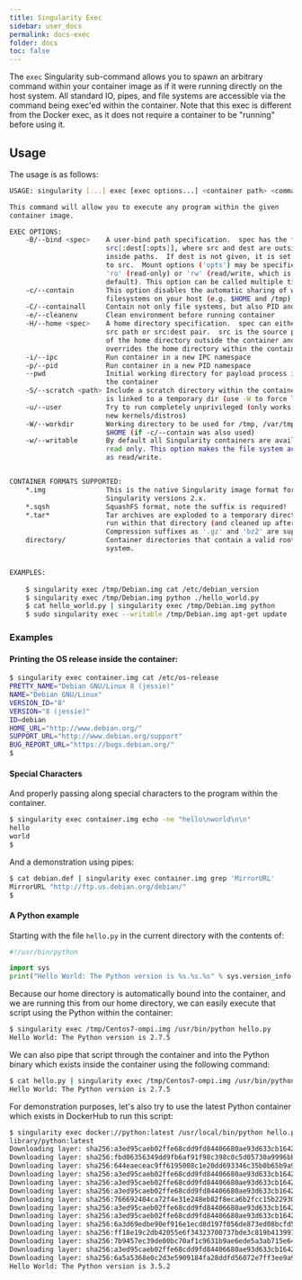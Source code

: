 ```yaml
---
title: Singularity Exec
sidebar: user_docs
permalink: docs-exec
folder: docs
toc: false
---
```


The `exec` Singularity sub-command allows you to spawn an arbitrary command within your container image as if it were running directly on the host system. All standard IO, pipes, and file systems are accessible via the command being exec'ed within the container. Note that this exec is different from the Docker exec, as it does not require a container to be "running" before using it.

## Usage

The usage is as follows:

```bash
USAGE: singularity [...] exec [exec options...] <container path> <command>

This command will allow you to execute any program within the given
container image.

EXEC OPTIONS:
    -B/--bind <spec>    A user-bind path specification.  spec has the format
                        src[:dest[:opts]], where src and dest are outside and
                        inside paths.  If dest is not given, it is set equal
                        to src.  Mount options ('opts') may be specified as
                        'ro' (read-only) or 'rw' (read/write, which is the 
                        default). This option can be called multiple times.
    -c/--contain        This option disables the automatic sharing of writable
                        filesystems on your host (e.g. $HOME and /tmp).
    -C/--containall     Contain not only file systems, but also PID and IPC 
    -e/--cleanenv       Clean environment before running container
    -H/--home <spec>    A home directory specification.  spec can either be a
                        src path or src:dest pair.  src is the source path
                        of the home directory outside the container and dest
                        overrides the home directory within the container
    -i/--ipc            Run container in a new IPC namespace
    -p/--pid            Run container in a new PID namespace
    --pwd               Initial working directory for payload process inside 
                        the container
    -S/--scratch <path> Include a scratch directory within the container that 
                        is linked to a temporary dir (use -W to force location)
    -u/--user           Try to run completely unprivileged (only works on very
                        new kernels/distros)
    -W/--workdir        Working directory to be used for /tmp, /var/tmp and
                        $HOME (if -c/--contain was also used)
    -w/--writable       By default all Singularity containers are available as
                        read only. This option makes the file system accessible
                        as read/write.


CONTAINER FORMATS SUPPORTED:
    *.img               This is the native Singularity image format for all
                        Singularity versions 2.x.
    *.sqsh              SquashFS format, note the suffix is required!
    *.tar*              Tar archives are exploded to a temporary directory and
                        run within that directory (and cleaned up after). 
                        Compression suffixes as '.gz' and 'bz2' are supported.
    directory/          Container directories that contain a valid root file
                        system.


EXAMPLES:
    
    $ singularity exec /tmp/Debian.img cat /etc/debian_version
    $ singularity exec /tmp/Debian.img python ./hello_world.py
    $ cat hello_world.py | singularity exec /tmp/Debian.img python
    $ sudo singularity exec --writable /tmp/Debian.img apt-get update

```

### Examples

#### Printing the OS release inside the container:

```bash
$ singularity exec container.img cat /etc/os-release
PRETTY_NAME="Debian GNU/Linux 8 (jessie)"
NAME="Debian GNU/Linux"
VERSION_ID="8"
VERSION="8 (jessie)"
ID=debian
HOME_URL="http://www.debian.org/"
SUPPORT_URL="http://www.debian.org/support"
BUG_REPORT_URL="https://bugs.debian.org/"
$ 
```

#### Special Characters
And properly passing along special characters to the program within the container.

```bash
$ singularity exec container.img echo -ne "hello\nworld\n\n"
hello
world
$ 
```

And a demonstration using pipes:

```bash
$ cat debian.def | singularity exec container.img grep 'MirrorURL'
MirrorURL "http://ftp.us.debian.org/debian/"
$ 
```


#### A Python example
Starting with the file `hello.py` in the current directory with the contents of:

```python
#!/usr/bin/python

import sys
print("Hello World: The Python version is %s.%s.%s" % sys.version_info[:3])
```

Because our home directory is automatically bound into the container, and we are running this from our home directory, we can easily execute that script using the Python within the container:

```bash
$ singularity exec /tmp/Centos7-ompi.img /usr/bin/python hello.py 
Hello World: The Python version is 2.7.5
```

We can also pipe that script through the container and into the Python binary which exists inside the container using the following command:

```bash
$ cat hello.py | singularity exec /tmp/Centos7-ompi.img /usr/bin/python 
Hello World: The Python version is 2.7.5
```

For demonstration purposes, let's also try to use the latest Python container which exists in DockerHub to run this script:

```bash
$ singularity exec docker://python:latest /usr/local/bin/python hello.py
library/python:latest
Downloading layer: sha256:a3ed95caeb02ffe68cdd9fd84406680ae93d633cb16422d00e8a7c22955b46d4
Downloading layer: sha256:fbd06356349dd9fb6af91f98c398c0c5d05730a9996bbf88ff2f2067d59c70c4
Downloading layer: sha256:644eaeceac9ff6195008c1e20dd693346c35b0b65b9a90b3bcba18ea4bcef071
Downloading layer: sha256:a3ed95caeb02ffe68cdd9fd84406680ae93d633cb16422d00e8a7c22955b46d4
Downloading layer: sha256:a3ed95caeb02ffe68cdd9fd84406680ae93d633cb16422d00e8a7c22955b46d4
Downloading layer: sha256:a3ed95caeb02ffe68cdd9fd84406680ae93d633cb16422d00e8a7c22955b46d4
Downloading layer: sha256:766692404ca72f4e31e248eb82f8eca6b2fcc15b22930ec50e3804cc3efe0aba
Downloading layer: sha256:a3ed95caeb02ffe68cdd9fd84406680ae93d633cb16422d00e8a7c22955b46d4
Downloading layer: sha256:a3ed95caeb02ffe68cdd9fd84406680ae93d633cb16422d00e8a7c22955b46d4
Downloading layer: sha256:6a3d69edbe90ef916e1ecd8d197f056de873ed08bcfd55a1cd0b43588f3dbb9a
Downloading layer: sha256:ff18e19c2db42055e6f34323700737bde3c819b413997cddace2c1b7180d7efd
Downloading layer: sha256:7b9457ec39de00bc70af1c9631b9ae6ede5a3ab715e6492c0a2641868ec1deda
Downloading layer: sha256:a3ed95caeb02ffe68cdd9fd84406680ae93d633cb16422d00e8a7c22955b46d4
Downloading layer: sha256:6a5a5368e0c2d3e5909184fa28ddfd56072e7ff3ee9a945876f7eee5896ef5bb
Hello World: The Python version is 3.5.2
```
